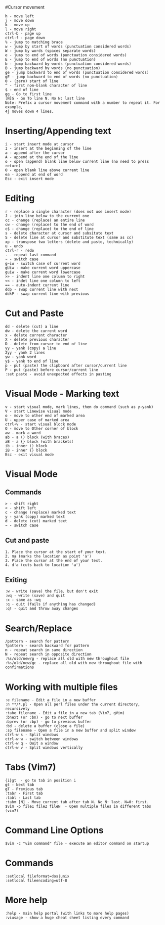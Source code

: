 #Cursor movement

    h - move left
    j - move down
    k - move up
    l - move right
    ctrl-b - page up
    ctrl-f - page down
    % - jump to matching brace
    w - jump by start of words (punctuation considered words)
    W - jump by words (spaces separate words)
    e - jump to end of words (punctuation considered words)
    E - jump to end of words (no punctuation)
    b - jump backward by words (punctuation considered words)
    B - jump backward by words (no punctuation)
    ge - jump backward to end of words (punctuation considered words)
    gE - jump backward to end of words (no punctuation)
    0 - (zero) start of line
    ^ - first non-blank character of line
    $ - end of line
    gg - Go to first line
    [N]G - Go To line N. No N: last line
    Note: Prefix a cursor movement command with a number to repeat it. For example,
    4j moves down 4 lines.
    
# Inserting/Appending text
    
    i - start insert mode at cursor
    I - insert at the beginning of the line
    a - append after the cursor
    A - append at the end of the line
    o - open (append) blank line below current line (no need to press return)
    O - open blank line above current line
    ea - append at end of word
    Esc - exit insert mode
    
# Editing
    
    r - replace a single character (does not use insert mode)
    J - join line below to the current one
    cc - change (replace) an entire line
    cw - change (replace) to the end of word
    c$ - change (replace) to the end of line
    s - delete character at cursor and subsitute text
    S - delete line at cursor and substitute text (same as cc)
    xp - transpose two letters (delete and paste, technically)
    u - undo
    ctrl-r - redo
    . - repeat last command
    ~ - switch case
    g~iw - switch case of current word
    gUiw - make current word uppercase
    guiw - make current word lowercase
    >> - indent line one column to right
    << - indet line one column to left
    == - auto-indent current line
    ddp - swap current line with next
    ddkP - swap current line with previous
    
# Cut and Paste
    
    dd - delete (cut) a line
    dw - delete the current word
    x - delete current character
    X - delete previous character
    D - delete from cursor to end of line
    yy - yank (copy) a line
    2yy - yank 2 lines
    yw - yank word
    y$ - yank to end of line
    p - put (paste) the clipboard after cursor/current line
    P - put (paste) before cursor/current line
    :set paste - avoid unexpected effects in pasting
    
# Visual Mode - Marking text
    
    v - start visual mode, mark lines, then do command (such as y-yank)
    V - start Linewise visual mode
    o - move to other end of marked area
    U - upper case of marked area
    ctrl+v - start visual block mode
    O - move to Other corner of block
    aw - mark a word
    ab - a () block (with braces)
    aB - a {} block (with brackets)
    ib - inner () block
    iB - inner {} block
    Esc - exit visual mode
    
# Visual Mode

## Commands
    
    > - shift right
    < - shift left
    c - change (replace) marked text
    y - yank (copy) marked text
    d - delete (cut) marked text
    ~ - switch case
    
## Cut and paste
    
    1. Place the cursor at the start of your text.
    2. ma (marks the location as point 'a')
    3. Place the cursor at the end of your text.
    4. d'a (cuts back to location 'a')
    
## Exiting
    
    :w - write (save) the file, but don't exit
    :wq - write (save) and quit
    :x - same as :wq
    :q - quit (fails if anything has changed)
    :q! - quit and throw away changes
    
# Search/Replace
    
    /pattern - search for pattern
    ?pattern - search backward for pattern
    n - repeat search in same direction
    N - repeat search in opposite direction
    :%s/old/new/g - replace all old with new throughout file
    :%s/old/new/gc - replace all old with new throughout file with confirmations
    
# Working with multiple files
    
    :e filename - Edit a file in a new buffer
    :n **/*.pl - Open all perl files under the current directory, recursively
    :tabe filename - Edit a file in a new tab (Vim7, gVim)
    :bnext (or :bn) - go to next buffer
    :bprev (or :bp) - go to previous buffer
    :bd - delete a buffer (close a file)
    :sp filename - Open a file in a new buffer and split window
    ctrl-w s - Split windows
    ctrl-w w - switch between windows
    ctrl-w q - Quit a window
    ctrl-w v - Split windows vertically
    
# Tabs (Vim7)

    {i}gt  - go to tab in position i
    gt - Next tab
    gT - Previous tab
    :tabr - First tab
    :tabl - Last tab
    :tabm [N] - Move current tab after tab N. No N: last. N=0: first.
    $vim -p file1 file2 fileN  - Open multiple files in different tabs (vim7) 
    
# Command Line Options
    
    $vim -c "vim command" file - execute an editor command on startup
    
# Commands
    
    :setlocal fileformat=dos|unix
    :setlocal fileencoding=utf-8
    
# More help
    
    :help - main help portal (with links to more help pages)
    :viusage - show a huge cheat sheet listing every command